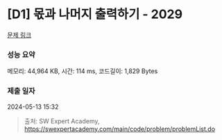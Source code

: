 # [D1] 몫과 나머지 출력하기 - 2029 

[문제 링크](https://swexpertacademy.com/main/code/problem/problemDetail.do?contestProbId=AV5QGNvKAtEDFAUq) 

### 성능 요약

메모리: 44,964 KB, 시간: 114 ms, 코드길이: 1,829 Bytes

### 제출 일자

2024-05-13 15:32



> 출처: SW Expert Academy, https://swexpertacademy.com/main/code/problem/problemList.do